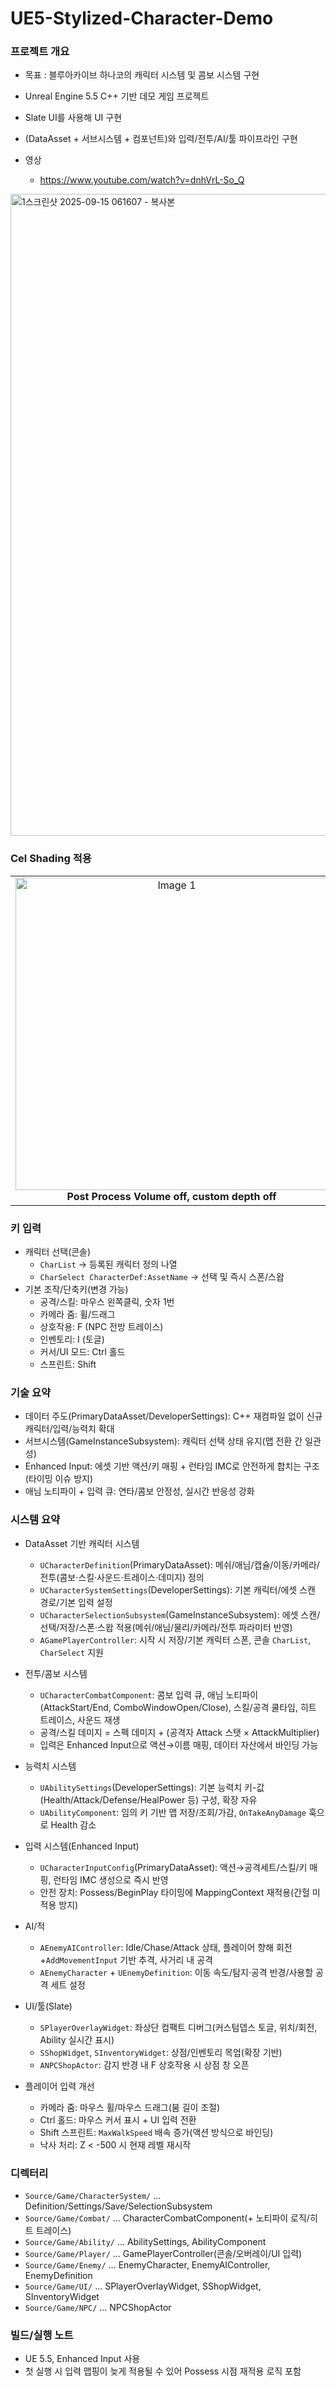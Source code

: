 # UE5-Stylized-Character-Demo

### 프로젝트 개요
- 목표 : 블루아카이브 하나코의 캐릭터 시스템 및 콤보 시스템 구현
- Unreal Engine 5.5 C++ 기반 데모 게임 프로젝트
- Slate UI를 사용해 UI 구현
-  (DataAsset + 서브시스템 + 컴포넌트)와 입력/전투/AI/툴 파이프라인 구현

- 영상
  - https://www.youtube.com/watch?v=dnhVrL-So_Q


<td align="center" style="text-align: center;">
  <img width="1027" alt="1스크린샷 2025-09-15 061607 - 복사본" src="https://github.com/user-attachments/assets/627f3a0b-dbfc-4723-861e-b211d27498b4" />
</td>


<!-- 
<table>
  <tr>
    <td align="center">
      <img src="https://github.com/user-attachments/assets/e195dfc2-7851-49a5-8a80-2afda80c08d4" width="500" alt="Image 1"/>1타<br/>
      <b>Post Process Volume off, custom depth off</b>
    </td>
    <td align="center">
      <img src="https://github.com/user-attachments/assets/e943c470-8cf4-4e59-8f2c-3429fa40f8b2" width="500" alt="Image 2"/>2타<br/>
      <b>Post Process Volume on, custom depth off</b>
    </td>
    <td align="center">
      <img src="https://github.com/user-attachments/assets/6fa85918-16ec-4c57-b144-0ecaca2c36f3" width="500" alt="Image 3"/>3타<br/>
      <b>Post Process Volume on, custom depth on</b>
    </td>
    <td align="center">
      <img src="https://github.com/user-attachments/assets/7bb0ab35-63f3-476c-a44f-d19edfd5677a" width="500" alt="Image 3"/>4타<br/>
      <b>Post Process Volume on, custom depth on</b>
    </td>
    <td align="center">
      <img src="https://github.com/user-attachments/assets/08afc923-a39a-4763-a731-4d4f2c3cc447" width="500" alt="Image 3"/>스킬<br/>
      <b>Post Process Volume on, custom depth on</b>
    </td>
  </tr>
</table>
--> 

### Cel Shading 적용

<table>
  <tr>
    <td align="center">
      <img src="https://github.com/user-attachments/assets/7741f645-7d10-4459-affd-521bd31afa8a" width="500" alt="Image 1"/><br/>
      <b>Post Process Volume off, custom depth off</b>
    </td>
    <td align="center">
      <img src="https://github.com/user-attachments/assets/bfa5a300-dd42-4322-82d6-d30429bd45d4" width="500" alt="Image 2"/><br/>
      <b>Post Process Volume on, custom depth off</b>
    </td>
    <td align="center">
      <img src="https://github.com/user-attachments/assets/ff810a98-d055-4f77-bbca-d63284ef867d" width="500" alt="Image 3"/><br/>
      <b>Post Process Volume on, custom depth on</b>
    </td>
  </tr>
</table>


### 키 입력
- 캐릭터 선택(콘솔)
  - `CharList` → 등록된 캐릭터 정의 나열
  - `CharSelect CharacterDef:AssetName` → 선택 및 즉시 스폰/스왑
- 기본 조작/단축키(변경 가능)
  - 공격/스킬: 마우스 왼쪽클릭, 숫자 1번
  - 카메라 줌: 휠/드래그
  - 상호작용: F (NPC 전방 트레이스)
  - 인벤토리: I (토글)
  - 커서/UI 모드: Ctrl 홀드
  - 스프린트: Shift 

### 기술 요약
- 데이터 주도(PrimaryDataAsset/DeveloperSettings): C++ 재컴파일 없이 신규 캐릭터/입력/능력치 확대
- 서브시스템(GameInstanceSubsystem): 캐릭터 선택 상태 유지(맵 전환 간 일관성)
- Enhanced Input: 에셋 기반 액션/키 매핑 + 런타임 IMC로 안전하게 합치는 구조(타이밍 이슈 방지)
- 애님 노티파이 + 입력 큐: 연타/콤보 안정성, 실시간 반응성 강화

### 시스템 요약
- DataAsset 기반 캐릭터 시스템
  - `UCharacterDefinition`(PrimaryDataAsset): 메쉬/애님/캡슐/이동/카메라/전투(콤보·스킬·사운드·트레이스·데미지) 정의
  - `UCharacterSystemSettings`(DeveloperSettings): 기본 캐릭터/에셋 스캔 경로/기본 입력 설정
  - `UCharacterSelectionSubsystem`(GameInstanceSubsystem): 에셋 스캔/선택/저장/스폰·스왑 적용(메쉬/애님/물리/카메라/전투 파라미터 반영)
  - `AGamePlayerController`: 시작 시 저장/기본 캐릭터 스폰, 콘솔 `CharList`, `CharSelect` 지원

- 전투/콤보 시스템
  - `UCharacterCombatComponent`: 콤보 입력 큐, 애님 노티파이(AttackStart/End, ComboWindowOpen/Close), 스킬/공격 쿨타임, 히트 트레이스, 사운드 재생
  - 공격/스킬 데미지 = 스펙 데미지 + (공격자 Attack 스탯 × AttackMultiplier)
  - 입력은 Enhanced Input으로 액션→이름 매핑, 데이터 자산에서 바인딩 가능

- 능력치 시스템
  - `UAbilitySettings`(DeveloperSettings): 기본 능력치 키-값(Health/Attack/Defense/HealPower 등) 구성, 확장 자유
  - `UAbilityComponent`: 임의 키 기반 맵 저장/조회/가감, `OnTakeAnyDamage` 훅으로 Health 감소

- 입력 시스템(Enhanced Input)
  - `UCharacterInputConfig`(PrimaryDataAsset): 액션→공격세트/스킬/키 매핑, 런타임 IMC 생성으로 즉시 반영
  - 안전 장치: Possess/BeginPlay 타이밍에 MappingContext 재적용(간헐 미적용 방지)

- AI/적
  - `AEnemyAIController`: Idle/Chase/Attack 상태, 플레이어 향해 회전+`AddMovementInput` 기반 추격, 사거리 내 공격
  - `AEnemyCharacter` + `UEnemyDefinition`: 이동 속도/탐지·공격 반경/사용할 공격 세트 설정

- UI/툴(Slate)
  - `SPlayerOverlayWidget`: 좌상단 컴팩트 디버그(커스텀뎁스 토글, 위치/회전, Ability 실시간 표시)
  - `SShopWidget`, `SInventoryWidget`: 상점/인벤토리 목업(확장 기반)
  - `ANPCShopActor`: 감지 반경 내 F 상호작용 시 상점 창 오픈

- 플레이어 입력 개선
  - 카메라 줌: 마우스 휠/마우스 드래그(붐 길이 조절)
  - Ctrl 홀드: 마우스 커서 표시 + UI 입력 전환
  - Shift 스프린트: `MaxWalkSpeed` 배속 증가(액션 방식으로 바인딩)
  - 낙사 처리: Z < -500 시 현재 레벨 재시작

### 디렉터리
- `Source/Game/CharacterSystem/` … Definition/Settings/Save/SelectionSubsystem
- `Source/Game/Combat/` … CharacterCombatComponent(+ 노티파이 로직/히트 트레이스)
- `Source/Game/Ability/` … AbilitySettings, AbilityComponent
- `Source/Game/Player/` … GamePlayerController(콘솔/오버레이/UI 입력)
- `Source/Game/Enemy/` … EnemyCharacter, EnemyAIController, EnemyDefinition
- `Source/Game/UI/` … SPlayerOverlayWidget, SShopWidget, SInventoryWidget
- `Source/Game/NPC/` … NPCShopActor

### 빌드/실행 노트
- UE 5.5, Enhanced Input 사용
- 첫 실행 시 입력 맵핑이 늦게 적용될 수 있어 Possess 시점 재적용 로직 포함
